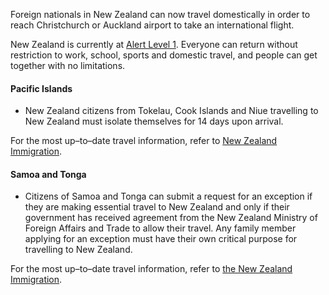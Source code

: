 Foreign nationals in New Zealand can now travel domestically in order to reach Christchurch or Auckland airport to take an international flight.

New Zealand is currently at [Alert Level 1](https://uniteforrecovery.govt.nz/covid-19/covid-19-alert-system/alert-level-1/#life-at-alert-level-1). Everyone can return without restriction to work, school, sports and domestic travel, and people can get together with no limitations.

#### Pacific Islands

- New Zealand citizens from Tokelau, Cook Islands and Niue travelling to New Zealand must isolate themselves for 14 days upon arrival.

For the most up–to–date travel information, refer to [New Zealand Immigration](https://www.immigration.govt.nz/about-us/covid-19/coronavirus-update-inz-response).

#### Samoa and Tonga

- Citizens of Samoa and Tonga can submit a request for an exception if they are making essential travel to New Zealand and only if their government has received agreement from the New Zealand Ministry of Foreign Affairs and Trade to allow their travel. Any family member applying for an exception must have their own critical purpose for travelling to New Zealand.

For the most up–to–date travel information, refer to [the New Zealand Immigration](https://www.immigration.govt.nz/about-us/covid-19/border-closures-and-exceptions).
